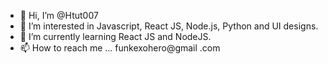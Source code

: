 - 👋 Hi, I’m @Htut007
- 👀 I’m interested in Javascript, React JS, Node.js, Python and UI designs.
- 🌱 I’m currently learning React JS and NodeJS.
- 📫 How to reach me ... funkexohero@gmail
.com

<!---
Htut007/Htut007 is a ✨ special ✨ repository because its `README.md` (this file) appears on your GitHub profile.
You can click the Preview link to take a look at your changes.
--->

